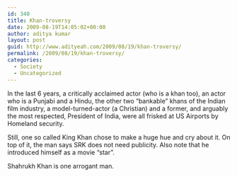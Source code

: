 ```yaml
---
id: 340
title: Khan-troversy
date: 2009-08-19T14:05:02+00:00
author: aditya kumar
layout: post
guid: http://www.adityeah.com/2009/08/19/khan-troversy/
permalink: /2009/08/19/khan-troversy/
categories:
  - Society
  - Uncategorized
---
```

In the last 6 years, a critically acclaimed actor (who is a khan too), an actor who is a Punjabi and a Hindu, the other two &#8220;bankable&#8221; khans of the Indian film industry, a model-turned-actor (a Christian) and a former, and arguably the most respected, President of India, were all frisked at US Airports by Homeland security.

Still, one so called King Khan chose to make a huge hue and cry about it. On top of it, the man says SRK does not need publicity. Also note that he introduced himself as a movie &#8220;star&#8221;.

Shahrukh Khan is one arrogant man.
